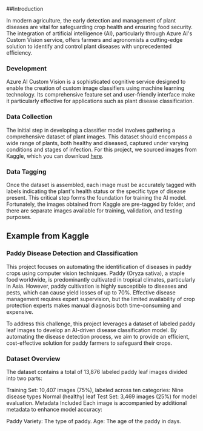
##Introduction
 
In modern agriculture, the early detection and management of plant diseases are vital for safeguarding crop health and ensuring food security. The integration of artificial intelligence (AI), particularly through Azure AI's Custom Vision service, offers farmers and agronomists a cutting-edge solution to identify and control plant diseases with unprecedented efficiency.

### Development
 
Azure AI Custom Vision is a sophisticated cognitive service designed to enable the creation of custom image classifiers using machine learning technology. Its comprehensive feature set and user-friendly interface make it particularly effective for applications such as plant disease classification.

### Data Collection
 
The initial step in developing a classifier model involves gathering a comprehensive dataset of plant images. This dataset should encompass a wide range of plants, both healthy and diseased, captured under varying conditions and stages of infection. For this project, we sourced images from Kaggle, which you can download [here](https://www.kaggle.com/datasets/vipoooool/new-plant-diseases-dataset).

### Data Tagging
 
Once the dataset is assembled, each image must be accurately tagged with labels indicating the plant's health status or the specific type of disease present. This critical step forms the foundation for training the AI model. Fortunately, the images obtained from Kaggle are pre-tagged by folder, and there are separate images available for training, validation, and testing purposes.


## Example from Kaggle
###  Paddy Disease Detection and Classification

This project focuses on automating the identification of diseases in paddy crops using computer vision techniques. Paddy (Oryza sativa), a staple food worldwide, is predominantly cultivated in tropical climates, particularly in Asia. However, paddy cultivation is highly susceptible to diseases and pests, which can cause yield losses of up to 70%. Effective disease management requires expert supervision, but the limited availability of crop protection experts makes manual diagnosis both time-consuming and expensive.

To address this challenge, this project leverages a dataset of labeled paddy leaf images to develop an AI-driven disease classification model. By automating the disease detection process, we aim to provide an efficient, cost-effective solution for paddy farmers to safeguard their crops.


### Dataset Overview
The dataset contains a total of 13,876 labeled paddy leaf images divided into two parts:

Training Set: 10,407 images (75%), labeled across ten categories:
Nine disease types
Normal (healthy) leaf
Test Set: 3,469 images (25%) for model evaluation.
Metadata Included
Each image is accompanied by additional metadata to enhance model accuracy:

Paddy Variety: The type of paddy.
Age: The age of the paddy in days.
